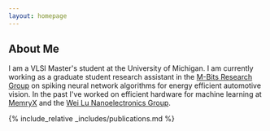 ```yaml
---
layout: homepage
---
```


## About Me

I am a VLSI Master's student at the University of Michigan. I am currently working as a graduate student research assistant in the 
<a href="https://web.eecs.umich.edu/~reetudas/researchgroup.html" target="_blank">M-Bits Research Group</a> on spiking neural network
algorithms for energy efficient automotive vision. In the past I've worked on efficient hardware for machine learning at <a href="https://memryx.com" target="_blank">MemryX</a> and the <a href="https://lugroup.engin.umich.edu" target="_blank">Wei Lu Nanoelectronics Group</a>.

<!---
## Research Interests

- **Computer Vision:** image recognition, image generation, video captioning
- **Machine Learning:** meta-learning, incremental learning, transfer learning

## News

- **[Feb. 2020]** Our paper about incremental learning is accepted to CVPR 2020.
- **[Feb. 2020]** We will host the ACM Multimedia Asia 2020 conference in Singapore!
- **[Sept. 2019]** Our paper about few-shot learning is accepted to NeurIPS 2019.
- **[Mar. 2019]** Our paper about few-shot learning is accepted to CVPR 2019.

{% include_relative _includes/publications.md %}

{% include_relative _includes/services.md %}
-->

{% include_relative _includes/publications.md %}

